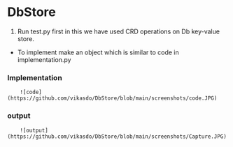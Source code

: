 # DbStore


1. Run test.py first in this we have used CRD operations on Db key-value store.
   


* To implement make an object which is similar  to code in implementation.py

### Implementation
```
    ![code](https://github.com/vikasdo/DbStore/blob/main/screenshots/code.JPG)
```
### output
```
    ![output](https://github.com/vikasdo/DbStore/blob/main/screenshots/Capture.JPG)
```